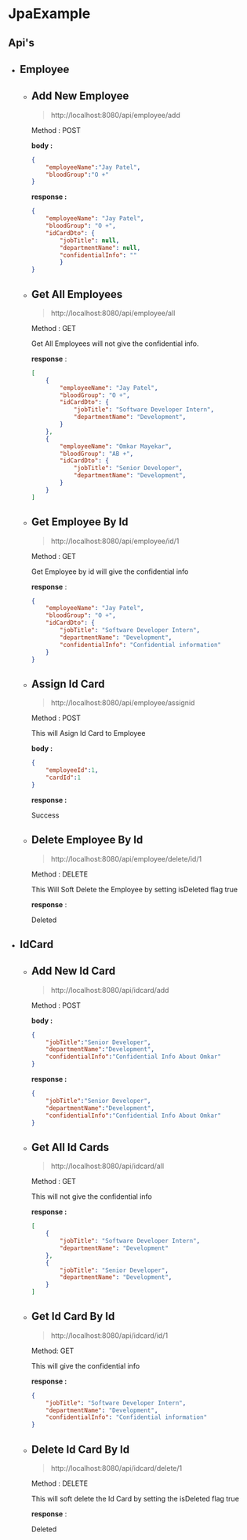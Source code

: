 
# JpaExample

## Api's

* ## Employee


    * ## __Add New Employee__
        > http://localhost:8080/api/employee/add
        
        Method : POST

        __body :__ 

        ```json
        {
            "employeeName":"Jay Patel",
            "bloodGroup":"O +"
        }
        ```

        __response :__
        ```json
        {
            "employeeName": "Jay Patel",
            "bloodGroup": "O +",
            "idCardDto": {
                "jobTitle": null,
                "departmentName": null,
                "confidentialInfo": ""
                }
        }
        ```

    * ## __Get All Employees__
        >http://localhost:8080/api/employee/all

        Method : GET

        Get All Employees will not give the confidential info.

        __response__ :

        ```json
        [
            {
                "employeeName": "Jay Patel",
                "bloodGroup": "O +",
                "idCardDto": {
                    "jobTitle": "Software Developer Intern",
                    "departmentName": "Development",
                }
            },
            {
                "employeeName": "Omkar Mayekar",
                "bloodGroup": "AB +",
                "idCardDto": {
                    "jobTitle": "Senior Developer",
                    "departmentName": "Development",
                }
            }
        ]
        ```
    
    * ## __Get Employee By Id__
        >http://localhost:8080/api/employee/id/1

        Method : GET

        Get Employee by id will give the confidential info

        __response__ :

        ```json
        {
            "employeeName": "Jay Patel",
            "bloodGroup": "O +",
            "idCardDto": {
                "jobTitle": "Software Developer Intern",
                "departmentName": "Development",
                "confidentialInfo": "Confidential information"
            }
        }
        ```

    * ## __Assign Id Card__
        >http://localhost:8080/api/employee/assignid

        Method : POST

        This will Asign Id Card to Employee

        __body :__

        ```json
        {
            "employeeId":1,
            "cardId":1
        }
        ```

        __response :__

        Success

    * ## __Delete Employee By Id__
        >http://localhost:8080/api/employee/delete/id/1

        Method : DELETE

        This Will Soft Delete the Employee by setting isDeleted flag true

        __response__ :
        
        Deleted

* ## IdCard

    * ## Add New Id Card
        >http://localhost:8080/api/idcard/add

        Method : POST

        __body :__

        ```json
        {
            "jobTitle":"Senior Developer",
            "departmentName":"Development",
            "confidentialInfo":"Confidential Info About Omkar"
        }
        ```

        __response :__
        ```json
        {
            "jobTitle":"Senior Developer",
            "departmentName":"Development",
            "confidentialInfo":"Confidential Info About Omkar"
        }
        ```

    * ## Get All Id Cards
        >http://localhost:8080/api/idcard/all
        
        Method : GET

        This will not give the confidential info

        __response :__

        ```json
        [
            {
                "jobTitle": "Software Developer Intern",
                "departmentName": "Development"
            },
            {
                "jobTitle": "Senior Developer",
                "departmentName": "Development",
            }
        ]
        ```

    * ## Get Id Card By Id
        >http://localhost:8080/api/idcard/id/1

        Method: GET

        This will give the confidential info

        __response :__

        ```json
        {
            "jobTitle": "Software Developer Intern",
            "departmentName": "Development",
            "confidentialInfo": "Confidential information"
        }
        ```
    * ## Delete Id Card By Id
        >http://localhost:8080/api/idcard/delete/1

        Method : DELETE

        This will soft delete the Id Card by setting the isDeleted flag true

        __response__ :
        
        Deleted



    


